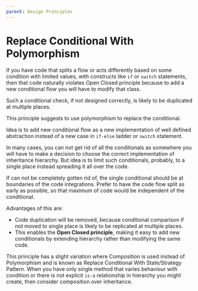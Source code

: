 ```yaml
---
parent: Design Principles
---
```


# Replace Conditional With Polymorphism
If you have code that splits a flow or acts differently based on some condition with limited values, with constructs like `if` or `switch` statements,
then that code naturally violates Open Closed principle because to add a new conditional flow you will have to modify that class.

Such a conditional check, if not designed correctly, is likely to be duplicated at multiple places.
 
This principle suggests to use polymorphism to replace the conditional.

Idea is to add new conditional flow as a new implementation of well defined abstraction instead of a new case in `if-else` ladder or `switch` statement.

In many cases, you can not get rid of all the conditionals 
as somewhere you will have to make a decision to choose the correct implementation of inheritance hierarchy.
But idea is to limit such conditionals, probably, to a single place instead spreading it all over the code.

If can not be completely gotten rid of, the single conditional should be at boundaries of the code integrations.
Prefer to have the code flow split as early as possible, so that maximum of code would be independent of the conditional. 

Advantages of this are:
* Code duplication will be removed, because conditional comparison if not moved to single place is likely to be replicated at multiple places.
* This enables the **Open Closed principle**, making it easy to add new conditionals by extending hierarchy rather than modifying the same code.

This principle has a slight variation where Composition is used instead of Polymorphism and is known as 
Replace Conditional With State/Strategy Pattern.
When you have only single method that varies behaviour with condition or there is not explicit `is-a` relationship in hierarchy you might create, 
then consider composition over inheritance.
